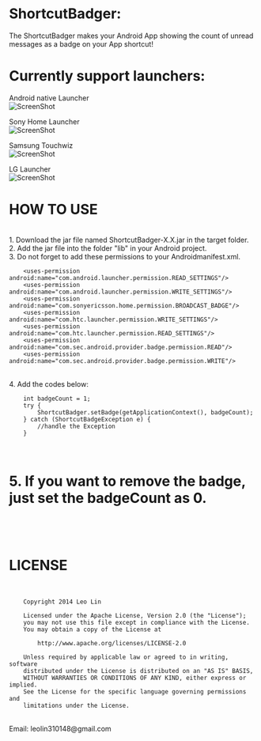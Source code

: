ShortcutBadger:
===================================

The ShortcutBadger makes your Android App showing the count of unread messages as a badge on your App shortcut!

# Currently support launchers:<br/>

Android native Launcher<br/>
![ScreenShot](https://raw.github.com/leolin310148/ShortcutBadger/master/screenshots/ss_android.png)

Sony Home Launcher<br/>
![ScreenShot](https://raw.github.com/leolin310148/ShortcutBadger/master/screenshots/ss_sony.png)

Samsung Touchwiz<br/>
![ScreenShot](https://raw.github.com/leolin310148/ShortcutBadger/master/screenshots/ss_samsung.png)

LG Launcher<br/>
![ScreenShot](https://raw.github.com/leolin310148/ShortcutBadger/master/screenshots/ss_lg.png)



HOW TO USE
===================================
<br/>1. Download the jar file named ShortcutBadger-X.X.jar in the target folder.
<br/>2. Add the jar file into the folder "lib" in your Android project.
<br/>3. Do not forget to add these permissions to your Androidmanifest.xml.

        <uses-permission android:name="com.android.launcher.permission.READ_SETTINGS"/>
        <uses-permission android:name="com.android.launcher.permission.WRITE_SETTINGS"/>
        <uses-permission android:name="com.sonyericsson.home.permission.BROADCAST_BADGE"/>
        <uses-permission android:name="com.htc.launcher.permission.WRITE_SETTINGS"/>
        <uses-permission android:name="com.htc.launcher.permission.READ_SETTINGS"/>
        <uses-permission android:name="com.sec.android.provider.badge.permission.READ"/>
        <uses-permission android:name="com.sec.android.provider.badge.permission.WRITE"/>
<br/>4. Add the codes below:

        int badgeCount = 1;
        try {
            ShortcutBadger.setBadge(getApplicationContext(), badgeCount);
        } catch (ShortcutBadgeException e) {
            //handle the Exception
        }
<br/>5. If you want to remove the badge, just set the badgeCount as 0.
<br/>
<br/>
<br/>
<br/>
LICENSE
===================================
<br/>
        
        Copyright 2014 Leo Lin
        
        Licensed under the Apache License, Version 2.0 (the "License");
        you may not use this file except in compliance with the License.
        You may obtain a copy of the License at
        
            http://www.apache.org/licenses/LICENSE-2.0
        
        Unless required by applicable law or agreed to in writing, software
        distributed under the License is distributed on an "AS IS" BASIS,
        WITHOUT WARRANTIES OR CONDITIONS OF ANY KIND, either express or implied.
        See the License for the specific language governing permissions and
        limitations under the License.
<br/>       
 Email: leolin310148@gmail.com